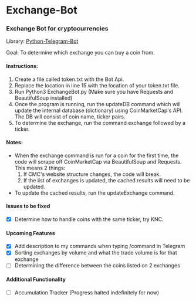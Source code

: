 # Exchange-Bot
### Exchange Bot for cryptocurrencies

Library: [Python-Telegram-Bot](https://github.com/python-telegram-bot/python-telegram-bot)

Goal: To determine which exchange you can buy a coin from.

#### Instructions:

1. Create a file called token.txt with the Bot Api.
2. Replace the location in line 15 with the location of your token.txt file.
3. Run Python3 ExchangeBot.py (Make sure you have Requests and BeautifulSoup installed)
4. Once the program is running, run the updateDB command which will update the internal database (dictionary) using CoinMarketCap's API. The DB will consist of coin name, ticker pairs. 
5. To determine the exchange, run the command exchange followed by a ticker. 

#### Notes:
- When the exchange command is run for a coin for the first time, the code will scrape off CoinMarketCap via BeautifulSoup and Requests. This means 2 things:
  1. If CMC's website structure changes, the code will break.
  2. If the list of exchanges is updated, the cached results will need to be updated.
- To update the cached results, run the updateExchange command.

#### Issues to be fixed
- [X] Determine how to handle coins with the same ticker, try KNC.

#### Upcoming Features
- [X] Add description to my commands when typing /command in Telegram
- [X] Sorting exchanges by volume and what the trade volume is for that exchange
- [ ] Determining the difference between the coins listed on 2 exchanges

#### Additional Functionality 
- [ ] Accumulation Tracker (Progress halted indefinitely for now)
